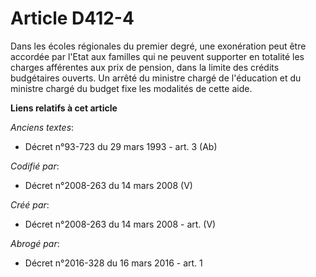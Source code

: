 # Article D412-4

Dans les écoles régionales du premier degré, une exonération peut être accordée par l'Etat aux familles qui ne peuvent
supporter en totalité les charges afférentes aux prix de pension, dans la limite des crédits budgétaires ouverts. Un arrêté
du ministre chargé de l'éducation et du ministre chargé du budget fixe les modalités de cette aide.

**Liens relatifs à cet article**

_Anciens textes_:

  - Décret n°93-723 du 29 mars 1993 - art. 3 (Ab)

_Codifié par_:

  - Décret n°2008-263 du 14 mars 2008 (V)

_Créé par_:

  - Décret n°2008-263 du 14 mars 2008 - art. (V)

_Abrogé par_:

  - Décret n°2016-328 du 16 mars 2016 - art. 1
